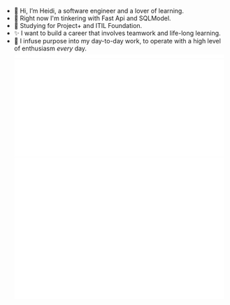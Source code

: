 - 👋 Hi, I’m Heidi, a software engineer and a lover of learning.
- 🔧 Right now I'm tinkering with Fast Api and SQLModel.
- 📖 Studying for Project+ and ITIL Foundation.
- ✨ I want to build a career that involves teamwork and life-long learning.
- 💞️ I infuse purpose into my day-to-day work, to operate with a high level of enthusiasm <em>every</em> day.
![Metrics](/metrics.plugin.habits.facts.svg)
![Metrics](/github-metrics.svg)
![Metrics](/metrics.plugin.stars.svg)
